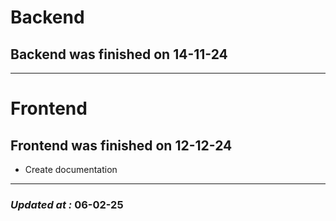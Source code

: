 # Backend

## Backend was finished on 14-11-24

---

# Frontend

## Frontend was finished on 12-12-24

- Create documentation

---

### **_Updated at :_** 06-02-25
